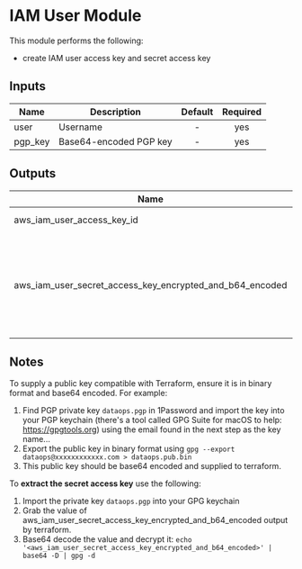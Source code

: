 # IAM User Module

This module performs the following:

- create IAM user access key and secret access key

## Inputs

| Name | Description | Default | Required |
|------|-------------|:-----:|:-----:|
| user | Username | - | yes |
| pgp_key | Base64-encoded PGP key | - | yes |

## Outputs

| Name | Description |
|------|-------------|
| aws_iam_user_access_key_id | Access key ID  |
| aws_iam_user_secret_access_key_encrypted_and_b64_encoded | Secret access key, encrypted with the PGP key provided above and base64 encoded. |

## Notes

To supply a public key compatible with Terraform, ensure it is in binary format and base64 encoded. 
For example:

1. Find PGP private key `dataops.pgp` in 1Password and import the key into your PGP keychain 
(there's a tool called GPG Suite for macOS to help: https://gpgtools.org) 
using the email found in the next step as the key name...
1. Export the public key in binary format using
```gpg --export dataops@xxxxxxxxxxxx.com > dataops.pub.bin```
1. This public key should be base64 encoded and supplied to terraform.


To __extract the secret access key__ use the following:

1. Import the private key `dataops.pgp` into your GPG keychain
1. Grab the value of aws_iam_user_secret_access_key_encrypted_and_b64_encoded output by terraform.
1. Base64 decode the value and decrypt it: `echo '<aws_iam_user_secret_access_key_encrypted_and_b64_encoded>' | base64 -D | gpg -d`

